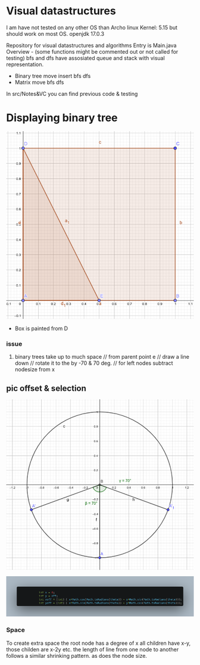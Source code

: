 # Visual datastructures 

I am have not tested on any other OS than Archo linux Kernel: 5.15 but should work on most OS.
openjdk 17.0.3

Repository for visual datastructures and algorithms
Entry is Main.java
Overview - (some functions might be commented out or not called for testing)
bfs and dfs have assosiated queue and stack with visual representation.
- Binary tree 
    move
    insert
    bfs 
    dfs
- Matrix
    move
    bfs
    dfs

In src/Notes&VC you can find previous code & testing

# Displaying binary tree

![box](https://raw.githubusercontent.com/CatInAHatIsBack/Visual_Data_Structures/master/src/Notes%26VC/Square.png)

- Box is painted from D 
 
### issue 
1) binary trees take up to much space 
// from parent point e
   // draw a line down 
   // rotate it to the by -70 & 70 deg.
   // for left nodes subtract nodesize from x

## pic offset & selection
![angle](https://raw.githubusercontent.com/CatInAHatIsBack/Visual_Data_Structures/master/src/Notes%26VC/Selection_002.png)


![offset](https://raw.githubusercontent.com/CatInAHatIsBack/Visual_Data_Structures/master/src/Notes%26VC/offset.png)

### Space
To create extra space the root node has a degree of x
all children have x-y, those childen are x-2y etc.
the length of line from one node to another follows a similar shrinking pattern.
as does the node size.